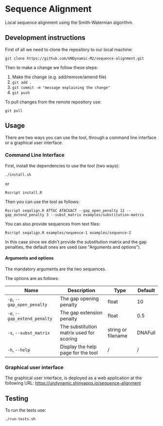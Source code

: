 # Sequence Alignment

Local sequence alignment using the Smith-Waterman algorithm.

## Development instructions

First of all we need to clone the repository to our local machine:

```
git clone https://github.com/UNDynamic-M2/sequence-alignment.git
```

Then to make a change we follow these steps:

1. Make the change (e.g. add/remove/amend file)
2. `git add .`
3. `git commit -m "message explaining the change"`
4. `git push`

To pull changes from the remote repository use:

```
git pull
```

## Usage

There are two ways you can use the tool, through a command line interface or a graphical user interface.

### Command Line Interface

First, install the dependencies to use the tool (two ways):

```
./install.sh
```

or

```
Rscript install.R
```

Then you can use the tool as follows:

```
Rscript seqalign.R ATTGC ATACGACT --gap_open_penalty 12 --gap_extend_penalty 3 --subst_matrix examples/substitution-matrix
```

You can also provide sequences from text files:

```
Rscript seqalign.R examples/sequence-1 examples/sequence-2
```

In this case since we didn't provide the substitution matrix and the gap penalties, the default ones are used (see "Arguments and options").

#### Arguments and options

The mandatory arguments are the two sequences.

The options are as follows:

| Name                         | Description                              | Type               | Default |
|------------------------------|------------------------------------------|--------------------|---------|
| `-p`, `--gap_open_penalty`   | The gap opening penalty                  | float              | 10      |
| `-e`, `--gap_extend_penalty` | The gap extension penalty                | float              | 0.5     |
| `-s`, `--subst_matrix`       | The substitution matrix used for scoring | string or filename | DNAFull |
| `-h`, `--help`               | Display the help page for the tool       | /                  | /       |

### Graphical user interface

The graphical user interface, is deployed as a web application at the following URL: https://undynamic.shinyapps.io/sequence-alignment

## Testing

To run the tests use:

```
./run-tests.sh
```
